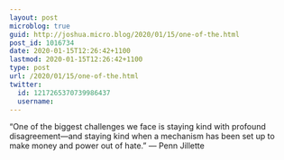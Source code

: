 ```yaml
---
layout: post
microblog: true
guid: http://joshua.micro.blog/2020/01/15/one-of-the.html
post_id: 1016734
date: 2020-01-15T12:26:42+1100
lastmod: 2020-01-15T12:26:42+1100
type: post
url: /2020/01/15/one-of-the.html
twitter:
  id: 1217265370739986437
  username: 
---
```

“One of the biggest challenges we face is staying kind with profound disagreement—and staying kind when a mechanism has been set up to make money and power out of hate.” — Penn Jillette
